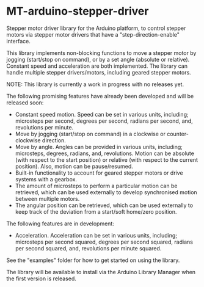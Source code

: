 # MT-arduino-stepper-driver
Stepper motor driver library for the Arduino platform, to control stepper motors via stepper motor drivers that have a "step-direction-enable" interface.

This library implements non-blocking functions to move a stepper motor by jogging (start/stop on command), or by a set angle (absolute or relative). Constant speed and acceleration are both implemented. The library can handle multiple stepper drivers/motors, including geared stepper motors.

NOTE: This library is currently a work in progress with no releases yet.

The following promising features have already been developed and will be released soon:

- Constant speed motion. Speed can be set in various units, including; microsteps per second, degrees per second, radians per second, and, revolutions per minute.
- Move by jogging (start/stop on command) in a clockwise or counter-clockwise direction.
- Move by angle. Angles can be provided in various units, including; microsteps, degrees, radians, and, revolutions. Motion can be absolute (with respect to the start position) or relative (with respect to the current position). Also, motion can be pause/resumed.
- Built-in functionality to account for geared stepper motors or drive systems with a gearbox.
- The amount of microsteps to perform a particular motion can be retrieved, which can be used externally to develop synchronised motion between multiple motors.
- The angular position can be retrieved, which can be used externally to keep track of the deviation from a start/soft home/zero position.

The following features are in development:

- Acceleration. Acceleration can be set in various units, including; microsteps per second squared, degrees per second squared, radians per second squared, and, revolutions per minute squared.

See the "examples" folder for how to get started on using the library.

The library will be available to install via the Arduino Library Manager when the first version is released.
